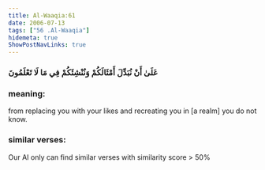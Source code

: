 ```yaml
---
title: Al-Waaqia:61
date: 2006-07-13
tags: ["56 .Al-Waaqia"]
hidemeta: true 
ShowPostNavLinks: true 
---
```

### عَلَىٰ أَنْ نُبَدِّلَ أَمْثَالَكُمْ وَنُنْشِئَكُمْ فِي مَا لَا تَعْلَمُونَ
### meaning: 
from replacing you with your likes and recreating you in [a realm] you do not know.
### similar verses: 

Our AI only can find similar verses with similarity score > 50% 




